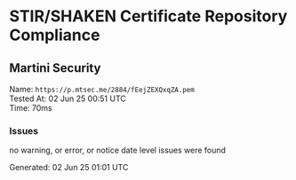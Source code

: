 # STIR/SHAKEN Certificate Repository Compliance

## Martini Security

Name: `https://p.mtsec.me/2884/fEejZEXQxqZA.pem`\
Tested At: 02 Jun 25 00:51 UTC\
Time: 70ms

### Issues

no warning, or error, or notice date level issues were found

Generated: 02 Jun 25 01:01 UTC